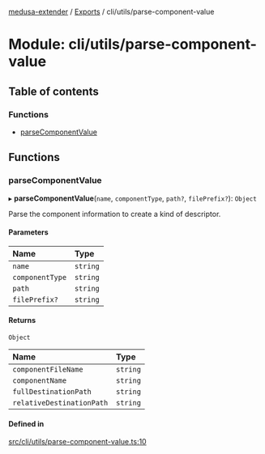 [medusa-extender](../README.md) / [Exports](../modules.md) / cli/utils/parse-component-value

# Module: cli/utils/parse-component-value

## Table of contents

### Functions

- [parseComponentValue](cli_utils_parse_component_value.md#parsecomponentvalue)

## Functions

### parseComponentValue

▸ **parseComponentValue**(`name`, `componentType`, `path?`, `filePrefix?`): `Object`

Parse the component information to create a kind of descriptor.

#### Parameters

| Name | Type |
| :------ | :------ |
| `name` | `string` |
| `componentType` | `string` |
| `path` | `string` |
| `filePrefix?` | `string` |

#### Returns

`Object`

| Name | Type |
| :------ | :------ |
| `componentFileName` | `string` |
| `componentName` | `string` |
| `fullDestinationPath` | `string` |
| `relativeDestinationPath` | `string` |

#### Defined in

[src/cli/utils/parse-component-value.ts:10](https://github.com/adrien2p/medusa-extender/blob/d90c32e/src/cli/utils/parse-component-value.ts#L10)

